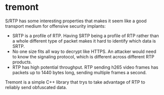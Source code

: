 # tremont

S/RTP has some interesting properties that makes it seem like a good transport medium for offensive security implants:
* SRTP is a profile of RTP. Having SRTP being a profile of RTP rather than a whole different type of packet makes it hard to identify which data is SRTP.
* No one size fits all way to decrypt like HTTPS. An attacker would need to know the signaling protocol, which is different across different RTP products.
* RTP has high potential throughput. RTP sending h265 video frames has packets up to 1440 bytes long, sending multiple frames a second.

Tremont is a simple C++ library that trys to take advantage of RTP to reliably send obfuscated data.
